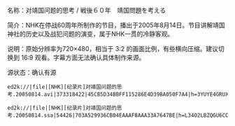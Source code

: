 名称：对靖国问题的思考 / 戦後６０年　靖国問題を考える

简介：NHK在停战60周年所制作的节目，播出于2005年8月14日。节目讲解靖国神社的历史以及战犯问题的演变，属于NHK一贯的冷静客观。

说明：原始分辨率为720×480，相当于 3:2 的画面比例，有些横向压缩。建议切换到 16:9 观看。字幕方面无法确认具体制作来源。

源状态：确认有源
```
ed2k://|file|[NHK][纪录片]对靖国问题的思考.20050814.avi|373318422|45CB5D34BBFF115286E4D39BA050F7A4|h=3YUYE4GRUX5AYV6327PDKNMQGTLPM6DR|/

ed2k://|file|[NHK][纪录片]对靖国问题的思考.20050814.ssa|54426|703A529936CB04EAAAF8AAA33A7647BE|h=L34O2LBZQGU6CO6G2JQHCQ3Q6TKFXSMW|/
```
